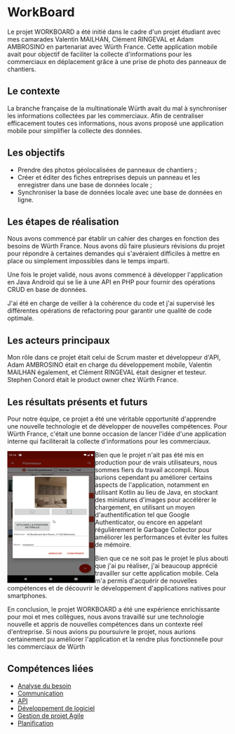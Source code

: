# WorkBoard

Le projet WORKBOARD a été initié dans le cadre d'un projet étudiant avec mes camarades Valentin MAILHAN, Clément RINGEVAL et Adam AMBROSINO en partenariat avec Würth France. Cette application mobile avait pour objectif de faciliter la collecte d'informations pour les commerciaux en déplacement grâce à une prise de photo des panneaux de chantiers.

## Le contexte
La branche française de la multinationale Würth avait du mal à synchroniser les informations collectées par les commerciaux. Afin de centraliser efficacement toutes ces informations, nous avons proposé une application mobile pour simplifier la collecte des données.

## Les objectifs
- Prendre des photos géolocalisées de panneaux de chantiers ;
- Créer et éditer des fiches entreprises depuis un panneau et les enregistrer dans une base de données locale ;
- Synchroniser la base de données locale avec une base de données en ligne.

## Les étapes de réalisation
Nous avons commencé par établir un cahier des charges en fonction des besoins de Würth France. Nous avons dû faire plusieurs révisions du projet pour répondre à certaines demandes qui s'avéraient difficiles à mettre en place ou simplement impossibles dans le temps imparti.

Une fois le projet validé, nous avons commencé à développer l'application en Java Android qui se lie à une API en PHP pour fournir des opérations CRUD en base de données.

J'ai été en charge de veiller à la cohérence du code et j'ai supervisé les différentes opérations de refactoring pour garantir une qualité de code optimale.

## Les acteurs principaux
Mon rôle dans ce projet était celui de Scrum master et développeur d'API, Adam AMBROSINO était en charge du développement mobile, Valentin MAILHAN également, et Clément RINGEVAL était designer et testeur. Stephen Conord était le product owner chez Würth France.

## Les résultats présents et futurs
Pour notre équipe, ce projet a été une véritable opportunité d'apprendre une nouvelle technologie et de développer de nouvelles compétences. Pour Würth France, c'était une bonne occasion de lancer l'idée d'une application interne qui faciliterait la collecte d'informations pour les commerciaux.

<img src="../../img/workboard.png" alt="workboard.png" width="200" height="300" align="left" />

Bien que le projet n'ait pas été mis en production pour de vrais utilisateurs, nous sommes fiers du travail accompli. Nous aurions cependant pu améliorer certains aspects de l'application, notamment en utilisant Kotlin au lieu de Java, en stockant des miniatures d'images pour accélérer le chargement, en utilisant un moyen d'authentification tel que Google Authenticator, ou encore en appelant régulièrement le Garbage Collector pour améliorer les performances et éviter les fuites de mémoire.

Bien que ce ne soit pas le projet le plus abouti que j'ai pu réaliser, j'ai beaucoup apprécié travailler sur cette application mobile. Cela m'a permis d'acquérir de nouvelles compétences et de découvrir le développement d'applications natives pour smartphones.

En conclusion, le projet WORKBOARD a été une expérience enrichissante pour moi et mes collègues, nous avons travaillé sur une technologie nouvelle et appris de nouvelles compétences dans un contexte réel d'entreprise. Si nous avions pu poursuivre le projet, nous aurions certainement pu améliorer l'application et la rendre plus fonctionnelle pour les commerciaux de Würth

## Compétences liées
- [Analyse du besoin](../../mes-compétences/Humaines/analyse-du-besoin)
- [Communication](../../mes-compétences/Humaines/communication)
- [API](../../mes-compétences/Techniques/api)
- [Développement de logiciel](../../mes-compétences/Techniques/developpement-logiciel)
- [Gestion de projet Agile](../../mes-compétences/Techniques/gestion-de-projet-agile)
- [Planification](../../mes-compétences/Techniques/planification)
